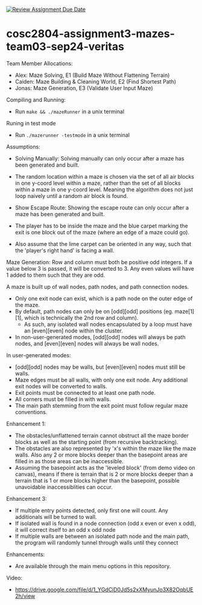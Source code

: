 [![Review Assignment Due Date](https://classroom.github.com/assets/deadline-readme-button-22041afd0340ce965d47ae6ef1cefeee28c7c493a6346c4f15d667ab976d596c.svg)](https://classroom.github.com/a/Jwdk2u8p)
# cosc2804-assignment3-mazes-team03-sep24-veritas
Team Member Allocations:
- Alex: Maze Solving, E1 (Build Maze Without Flattening Terrain)
- Caiden: Maze Building & Cleaning World, E2 (Find Shortest Path)
- Jonas: Maze Generation, E3 (Validate User Input Maze)

Compiling and Running:
- Run ```make && ./mazeRunner``` in a unix terminal

Runing in test mode
- Run ```./mazerunner -testmode``` in a unix terminal

Assumptions:
- Solving Manually: Solving manually can only occur after a maze has been generated and built.
- The random location within a maze is chosen via the set of all air blocks in one y-coord level within a maze, rather than the set of all blocks within a maze in one y-coord level. Meaning the algorithm does not just loop naively until a random air block is found.

- Show Escape Route: Showing the escape route can only occur after a maze has been generated and built.
- The player has to be inside the maze and the blue carpet marking the exit is one block out of the maze (where an edge of a maze could go).
- Also assume that the lime carpet can be oriented in any way, such that the 'player's right hand' is facing a wall.

Maze Generation:
    Row and column must both be positive odd integers. If a value below 3 is passed, it will be converted to 3.
    Any even values will have 1 added to them such that they are odd.

A maze is built up of wall nodes, path nodes, and path connection nodes.
- Only one exit node can exist, which is a path node on the outer edge of the maze.
- By default, path nodes can only be on [odd][odd] positions (eg. maze[1][1], which is technically the 2nd row and column).
    * As such, any isolated wall nodes encapsulated by a loop must have an [even][even] node within the cluster.
- In non-user-generated modes, [odd][odd] nodes will always be path nodes, and [even][even] nodes will always be wall nodes.

In user-generated modes:
- [odd][odd] nodes may be walls, but [even][even] nodes must still be walls.
- Maze edges must be all walls, with only one exit node. Any additional exit nodes will be converted to walls.
- Exit points must be connected to at least one path node.
- All corners must be filled in with walls.
- The main path stemming from the exit point must follow regular maze conventions.
        
Enhancement 1:
- The obstacles/unflattened terrain cannot obstruct all the maze border blocks as well as the starting point (from recursive backtracking).
- The obstacles are also represented by 'x's within the maze like the maze walls. Also any 2 or more blocks deeper than the basepoint areas are filled in as those areas can be inaccessible.
- Assuming the basepoint acts as the 'leveled block' (from demo video on canvas), means if there is terrain that is 2 or more blocks deeper than a terrain that is 1 or more blocks higher than the basepoint, possible unavoidable inaccessiblities can occur.

Enhancement 3:
- If multiple entry points detected, only first one will count. Any additionals will be turned to wall.
- If isolated wall is found in a node connection (odd x even or even x odd), it will correct itself to an odd x odd node
- If multiple walls are between an isolated path node and the main path, the program will randomly tunnel through walls until they connect



Enhancements:
- Are available through the main menu options in this repository.

Video:
- <https://drive.google.com/file/d/1_YGdCiD0Jd5s2xXMyunJo3X82OqbUE2h/view>
